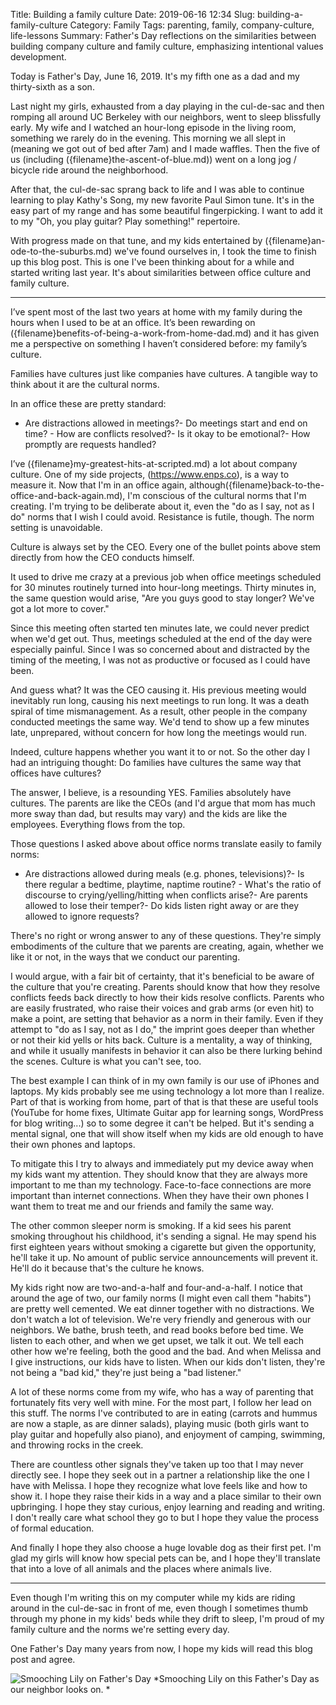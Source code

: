 Title: Building a family culture
Date: 2019-06-16 12:34
Slug: building-a-family-culture
Category: Family
Tags: parenting, family, company-culture, life-lessons
Summary: Father's Day reflections on the similarities between building company culture and family culture, emphasizing intentional values development.

Today is Father's Day, June 16, 2019. It's my fifth one as a dad and my thirty-sixth as a son. 

Last night my girls, exhausted from a day playing in the cul-de-sac and then romping all around UC Berkeley with our neighbors, went to sleep blissfully early. My wife and I watched an hour-long episode in the living room, something we rarely do in the evening. This morning we all slept in (meaning we got out of bed after 7am) and I made waffles. Then the five of us (including ({filename}the-ascent-of-blue.md)) went on a long jog / bicycle ride around the neighborhood. 

After that, the cul-de-sac sprang back to life and I was able to continue learning to play Kathy's Song, my new favorite Paul Simon tune. It's in the easy part of my range and has some beautiful fingerpicking. I want to add it to my "Oh, you play guitar? Play something!" repertoire. 

With progress made on that tune, and my kids entertained by ({filename}an-ode-to-the-suburbs.md) we've found ourselves in, I took the time to finish up this blog post. This is one I've been thinking about for a while and started writing last year. It's about similarities between office culture and family culture. 

---

I’ve spent most of the last two years at home with my family during the hours when I used to be at an office. It’s been rewarding on ({filename}benefits-of-being-a-work-from-home-dad.md) and it has given me a perspective on something I haven’t considered before: my family’s culture. 

Families have cultures just like companies have cultures. A tangible way to think about it are the cultural norms. 

In an office these are pretty standard:

- Are distractions allowed in meetings?- Do meetings start and end on time? - How are conflicts resolved?- Is it okay to be emotional?- How promptly are requests handled?

I’ve ({filename}my-greatest-hits-at-scripted.md) a lot about company culture. One of my side projects, (https://www.enps.co), is a way to measure it. Now that I'm in an office again, although({filename}back-to-the-office-and-back-again.md), I'm conscious of the cultural norms that I'm creating. I'm trying to be deliberate about it, even the "do as I say, not as I do" norms that I wish I could avoid. Resistance is futile, though. The norm setting is unavoidable. 

Culture is always set by the CEO. Every one of the bullet points above stem directly from how the CEO conducts himself. 

It used to drive me crazy at a previous job when office meetings scheduled for 30 minutes routinely turned into hour-long meetings. Thirty minutes in, the same question would arise, "Are you guys good to stay longer? We've got a lot more to cover." 

Since this meeting often started ten minutes late, we could never predict when we'd get out. Thus, meetings scheduled at the end of the day were especially painful. Since I was so concerned about and distracted by the timing of the meeting, I was not as productive or focused as I could have been. 

And guess what? It was the CEO causing it. His previous meeting would inevitably run long, causing his next meetings to run long. It was a death spiral of time mismanagement. As a result, other people in the company conducted meetings the same way. We'd tend to show up a few minutes late, unprepared, without concern for how long the meetings would run.

Indeed, culture happens whether you want it to or not. So the other day I had an intriguing thought: Do families have cultures the same way that offices have cultures? 

The answer, I believe, is a resounding YES. Families absolutely have cultures. The parents are like the CEOs (and I'd argue that mom has much more sway than dad, but results may vary) and the kids are like the employees. Everything flows from the top. 

Those questions I asked above about office norms translate easily to family norms:

- Are distractions allowed during meals (e.g. phones, televisions)?- Is there regular a bedtime, playtime, naptime routine? - What's the ratio of discourse to crying/yelling/hitting when conflicts arise?- Are parents allowed to lose their temper?- Do kids listen right away or are they allowed to ignore requests?

There's no right or wrong answer to any of these questions. They're simply embodiments of the culture that we parents are creating, again, whether we like it or not, in the ways that we conduct our parenting. 

I would argue, with a fair bit of certainty, that it's beneficial to be aware of the culture that you're creating. Parents should know that how they resolve conflicts feeds back directly to how their kids resolve conflicts. Parents who are easily frustrated, who raise their voices and grab arms (or even hit) to make a point, are setting that behavior as a norm in their family. Even if they attempt to "do as I say, not as I do," the imprint goes deeper than whether or not their kid yells or hits back. Culture is a mentality, a way of thinking, and while it usually manifests in behavior it can also be there lurking behind the scenes. Culture is what you can't see, too. 

The best example I can think of in my own family is our use of iPhones and laptops. My kids probably see me using technology a lot more than I realize. Part of that is working from home, part of that is that these are useful tools (YouTube for home fixes, Ultimate Guitar app for learning songs, WordPress for blog writing...) so to some degree it can't be helped. But it's sending a mental signal, one that will show itself when my kids are old enough to have their own phones and laptops. 

To mitigate this I try to always and immediately put my device away when my kids want my attention. They should know that they are always more important to me than my technology. Face-to-face connections are more important than internet connections. When they have their own phones I want them to treat me and our friends and family the same way. 

The other common sleeper norm is smoking. If a kid sees his parent smoking throughout his childhood, it's sending a signal. He may spend his first eighteen years without smoking a cigarette but given the opportunity, he'll take it up. No amount of public service announcements will prevent it. He'll do it because that's the culture he knows. 

My kids right now are two-and-a-half and four-and-a-half. I notice that around the age of two, our family norms (I might even call them "habits") are pretty well cemented. We eat dinner together with no distractions. We don't watch a lot of television. We're very friendly and generous with our neighbors. We bathe, brush teeth, and read books before bed time. We listen to each other, and when we get upset, we talk it out. We tell each other how we're feeling, both the good and the bad. And when Melissa and I give instructions, our kids have to listen. When our kids don't listen, they're not being a "bad kid," they're just being a "bad listener." 

A lot of these norms come from my wife, who has a way of parenting that fortunately fits very well with mine. For the most part, I follow her lead on this stuff. The norms I've contributed to are in eating (carrots and hummus are now a staple, as are dinner salads), playing music (both girls want to play guitar and hopefully also piano), and enjoyment of camping, swimming, and throwing rocks in the creek. 

There are countless other signals they've taken up too that I may never directly see. I hope they seek out in a partner a relationship like the one I have with Melissa. I hope they recognize what love feels like and how to show it. I hope they raise their kids in a way and a place similar to their own upbringing. I hope they stay curious, enjoy learning and reading and writing. I don't really care what school they go to but I hope they value the process of formal education. 

And finally I hope they also choose a huge lovable dog as their first pet. I'm glad my girls will know how special pets can be, and I hope they'll translate that into a love of all animals and the places where animals live. 

---

Even though I'm writing this on my computer while my kids are riding around in the cul-de-sac in front of me, even though I sometimes thumb through my phone in my kids' beds while they drift to sleep, I'm proud of my family culture and the norms we're setting every day. 

One Father's Day many years from now, I hope my kids will read this blog post and agree. 

![Smooching Lily on Father's Day]({static}/images/img_8363.jpg)
*Smooching Lily on this Father's Day as our neighbor looks on. *